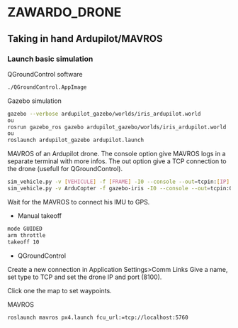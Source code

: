 # ZAWARDO_DRONE

## Taking in hand Ardupilot/MAVROS

### Launch basic simulation

QGroundControl software

```bash
./QGroundControl.AppImage
```

Gazebo simulation

```bash
gazebo --verbose ardupilot_gazebo/worlds/iris_ardupilot.world
ou
rosrun gazebo_ros gazebo ardupilot_gazebo/worlds/iris_ardupilot.world
ou
roslaunch ardupilot_gazebo ardupilot.launch
```

MAVROS of an Ardupilot drone.
The console option give MAVROS logs in a separate terminal with more infos.
The out option give a TCP connection to the drone (usefull for QGroundControl).

```bash
sim_vehicle.py -v [VEHICULE] -f [FRAME] -I0 --console --out=tcpin:[IP]:[PORT]
sim_vehicle.py -v ArduCopter -f gazebo-iris -I0 --console --out=tcpin:0.0.0.0:8100
```

Wait for the MAVROS to connect his IMU to GPS.

- Manual takeoff

```bash
mode GUIDED
arm throttle
takeoff 10
```

- QGroundControl

Create a new connection in Application Settings>Comm Links
Give a name, set type to TCP and set the drone IP and port (8100).

Click one the map to set waypoints.

MAVROS 

```bash
roslaunch mavros px4.launch fcu_url:=tcp://localhost:5760
```

